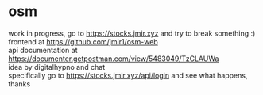 # osm
work in progress, go to https://stocks.jmir.xyz and try to break something :)  
frontend at https://github.com/jmir1/osm-web  
api documentation at https://documenter.getpostman.com/view/5483049/TzCLAUWa  
idea by digitalhypno and chat  
specifically go to https://stocks.jmir.xyz/api/login and see what happens, thanks
